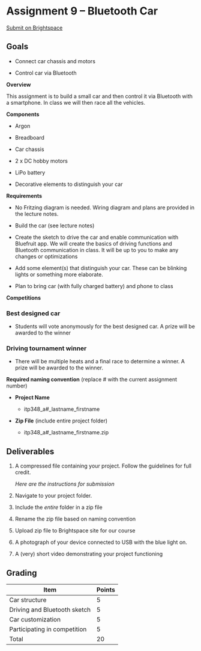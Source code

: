 
<!-- Single part version. Later versions were broken into two parts -->

Assignment 9 – Bluetooth Car
============================

[Submit on Brightspace](https://brightspace.usc.edu/)

Goals
-----

-   Connect car chassis and motors

-   Control car via Bluetooth

**Overview**

This assignment is to build a small car and then control it via Bluetooth with a
smartphone. In class we will then race all the vehicles.

**Components**

-   Argon

-   Breadboard

-   Car chassis

-   2 x DC hobby motors

-   LiPo battery

-   Decorative elements to distinguish your car

**Requirements**

-   No Fritzing diagram is needed. Wiring diagram and plans are provided in the
    lecture notes.

-   Build the car (see lecture notes)

-   Create the sketch to drive the car and enable communication with Bluefruit
    app. We will create the basics of driving functions and Bluetooth
    communication in class. It will be up to you to make any changes or
    optimizations

-   Add some element(s) that distinguish your car. These can be blinking lights
    or something more elaborate.

-   Plan to bring car (with fully charged battery) and phone to class

**Competitions**

### **Best designed car**

-   Students will vote anonymously for the best designed car. A prize will be
    awarded to the winner

### **Driving tournament winner**

-   There will be multiple heats and a final race to determine a winner. A prize
    will be awarded to the winner.

**Required naming convention** (replace \# with the current assignment number)

-   **Project Name**

    -   itp348_a\#_lastname_firstname

-   **Zip File** (include entire project folder)

    -   itp348_a\#_lastname_firstname.zip

Deliverables
------------

1.  A compressed file containing your project. Follow the guidelines for full
    credit.

    *Here are the instructions for submission*

2.  Navigate to your project folder.

3.  Include the *entire* folder in a zip file

4.  Rename the zip file based on naming convention

5.  Upload zip file to Brightspace site for our course

6.  A photograph of your device connected to USB with the blue light on.

7.  A (very) short video demonstrating your project functioning

Grading
-------

| Item                         | Points |
|------------------------------|--------|
| Car structure                | 5      |
| Driving and Bluetooth sketch | 5      |
| Car customization            | 5      |
| Participating in competition | 5      |
| Total                        | 20     |
